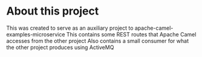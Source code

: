 # About this project
This was created to serve as an auxiliary project to apache-camel-examples-microservice
This contains some REST routes that Apache Camel accesses from the other project
Also contains a small consumer for what the other project produces using ActiveMQ
